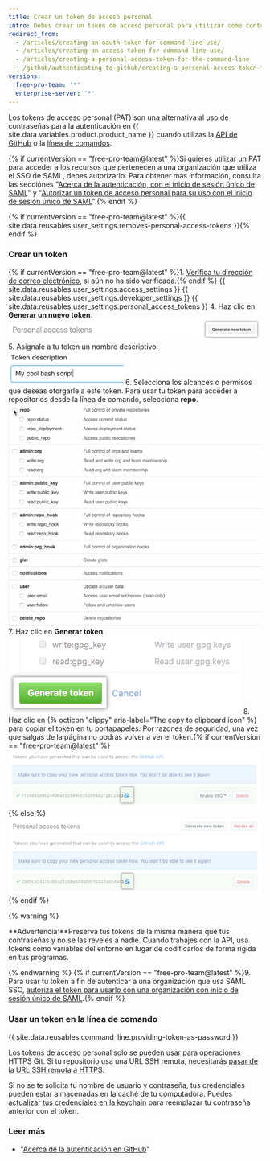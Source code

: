```yaml
---
title: Crear un token de acceso personal
intro: Debes crear un token de acceso personal para utilizar como contraseña con la línea de comandos o con la API.
redirect_from:
  - /articles/creating-an-oauth-token-for-command-line-use/
  - /articles/creating-an-access-token-for-command-line-use/
  - /articles/creating-a-personal-access-token-for-the-command-line
  - /github/authenticating-to-github/creating-a-personal-access-token-for-the-command-line
versions:
  free-pro-team: '*'
  enterprise-server: '*'
---
```


Los tokens de acceso personal (PAT) son una alternativa al uso de contraseñas para la autenticación en {{ site.data.variables.product.product_name }} cuando utilizas la [API de GitHub](/v3/auth/#via-oauth-and-personal-access-tokens) o la [línea de comandos](#using-a-token-on-the-command-line).

{% if currentVersion == "free-pro-team@latest" %}Si quieres utilizar un PAT para acceder a los recursos que pertenecen a una organización que utiliza el SSO de SAML, debes autorizarlo. Para obtener más información, consulta las secciónes "[Acerca de la autenticación, con el inicio de sesión único de SAML](/articles/about-authentication-with-saml-single-sign-on)" y "[Autorizar un token de acceso personal para su uso con el inicio de sesión único de SAML](/articles/authorizing-a-personal-access-token-for-use-with-saml-single-sign-on)".{% endif %}

{% if currentVersion == "free-pro-team@latest" %}{{ site.data.reusables.user_settings.removes-personal-access-tokens }}{% endif %}

### Crear un token

{% if currentVersion == "free-pro-team@latest" %}1. [Verifica tu dirección de correo electrónico](/articles/verifying-your-email-address), si aún no ha sido verificada.{% endif %}
{{ site.data.reusables.user_settings.access_settings }}
{{ site.data.reusables.user_settings.developer_settings }}
{{ site.data.reusables.user_settings.personal_access_tokens }}
4. Haz clic en **Generar un nuevo token**. ![Generar el botón para el nuevo token](/assets/images/help/settings/generate_new_token.png)
5. Asígnale a tu token un nombre descriptivo. ![Campo para la descripción del token](/assets/images/help/settings/token_description.png)
6. Selecciona los alcances o permisos que deseas otorgarle a este token. Para usar tu token para acceder a repositorios desde la línea de comando, selecciona **repo**. ![Seleccionar los alcances del token](/assets/images/help/settings/token_scopes.gif)
7. Haz clic en **Generar token**. ![Generar un botón para el token](/assets/images/help/settings/generate_token.png)
8. Haz clic en {% octicon "clippy" aria-label="The copy to clipboard icon" %} para copiar el token en tu portapapeles. Por razones de seguridad, una vez que salgas de la página no podrás volver a ver el token.{% if currentVersion == "free-pro-team@latest" %} ![Newly created token](/assets/images/help/settings/personal_access_tokens.png){% else %}
![Newly created token](/assets/images/help/settings/personal_access_tokens_ghe.png){% endif %}

   {% warning %}

   **Advertencia:**Preserva tus tokens de la misma manera que tus contraseñas y no se las reveles a nadie. Cuando trabajes con la API, usa tokens como variables del entorno en lugar de codificarlos de forma rígida en tus programas.

   {% endwarning %}
{% if currentVersion == "free-pro-team@latest" %}9. Para usar tu token a fin de autenticar a una organización que usa SAML SSO, [autoriza el token para usarlo con una organización con inicio de sesión único de SAML](/articles/authorizing-a-personal-access-token-for-use-with-saml-single-sign-on).{% endif %}

### Usar un token en la línea de comando

{{ site.data.reusables.command_line.providing-token-as-password }}

Los tokens de acceso personal solo se pueden usar para operaciones HTTPS Git. Si tu repositorio usa una URL SSH remota, necesitarás [pasar de la URL SSH remota a HTTPS](/articles/changing-a-remote-s-url/#switching-remote-urls-from-ssh-to-https).

Si no se te solicita tu nombre de usuario y contraseña, tus credenciales pueden estar almacenadas en la caché de tu computadora. Puedes [actualizar tus credenciales en la keychain](/articles/updating-credentials-from-the-osx-keychain) para reemplazar tu contraseña anterior con el token.

### Leer más

- "[Acerca de la autenticación en GitHub](/github/authenticating-to-github/about-authentication-to-github)"
